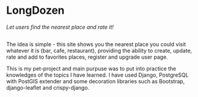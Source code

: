 # LongDozen

_Let users find the nearest place and rate it!_


##
The idea is simple - this site shows you the nearest place you could visit whatever it is (bar, cafe, restaurant), providing the ability to create, update, rate and add to favorites places, register and upgrade user page.

This is my pet-project and main purpuse was to put into practice the knowledges of the topics I have learned. 
I have used Django, PostgreSQL with PostGIS extender and some decoration libraries such as Bootstrap, django-leaflet and crispy-django.



